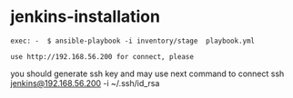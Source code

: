 # jenkins-installation
```
exec: -  $ ansible-playbook -i inventory/stage  playbook.yml  
```

```
use http://192.168.56.200 for connect, please 
```

you should generate ssh key and may use next command to connect ssh jenkins@192.168.56.200 -i ~/.ssh/id_rsa
